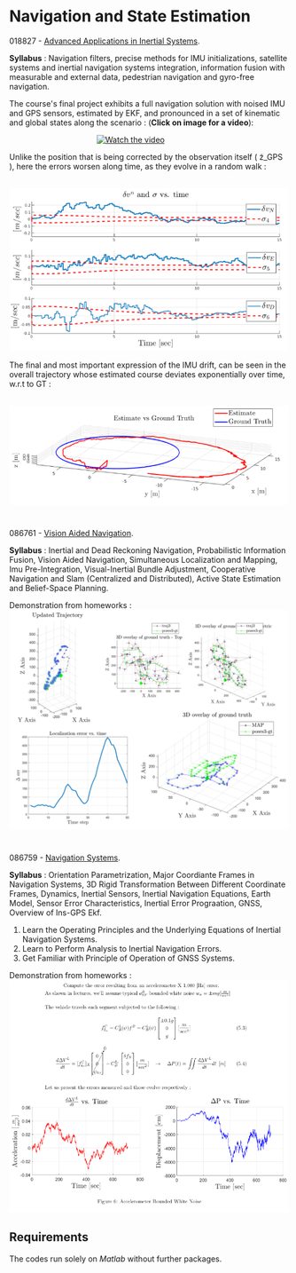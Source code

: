 # Navigation and State Estimation

018827 - [Advanced Applications in Inertial Systems](https://www.graduate.technion.ac.il/Subjects.Heb/?SUB=018827&SEM=201702).


**Syllabus** :
Navigation filters, precise methods for IMU initializations, satellite systems and inertial navigation systems integration,
information fusion with measurable and external data, pedestrian navigation and gyro-free navigation.

The course's final project exhibits a full navigation solution with noised IMU and GPS
sensors, estimated by EKF, and pronounced in a set of kinematic and global states along the scenario : (**Click on image for a video**):

&nbsp;  &nbsp;  &nbsp;  &nbsp;  &nbsp;  &nbsp;  &nbsp;  &nbsp;  &nbsp;  &nbsp;  &nbsp;  &nbsp;  &nbsp;  &nbsp;  &nbsp;  &nbsp;  &nbsp;  &nbsp;  &nbsp;  &nbsp;  [![Watch the video](https://github.com/Daniboy370/Autonomous-Systems/blob/master/Advanced%20Applications%20in%20Inertial%20Systems/Error_Estimation_GIF.gif)](https://www.youtube.com/watch?v=O6Orm3T98A0)

Unlike the position that is being corrected by the observation itself ( z̃_GPS ), here the errors
worsen along time, as they evolve in a random walk :

&nbsp;  &nbsp;  &nbsp;  &nbsp;  &nbsp;  &nbsp;  &nbsp;  &nbsp;  &nbsp;  &nbsp; ![alt text](https://github.com/Daniboy370/Autonomous-Systems/blob/master/Advanced%20Applications%20in%20Inertial%20Systems/Course/Strapdown%20INS/drift_velocity.png)

The final and most important expression of the IMU drift, can be seen in the
overall trajectory whose estimated course deviates exponentially over time, w.r.t to GT :

&nbsp;  &nbsp;  &nbsp;  &nbsp;  &nbsp;  &nbsp;  &nbsp;  &nbsp;   &nbsp;  &nbsp; ![alt text](https://github.com/Daniboy370/Autonomous-Systems/blob/master/Advanced%20Applications%20in%20Inertial%20Systems/Course/Strapdown%20INS/drift_map.png)

#
086761 - [Vision Aided Navigation](https://www.graduate.technion.ac.il/Subjects.Eng/?Sub=86761).

**Syllabus** :
Inertial and Dead Reckoning Navigation, Probabilistic Information Fusion, Vision Aided Navigation, Simultaneous Localization and Mapping, Imu Pre-Integration, Visual-Inertial Bundle Adjustment, Cooperative Navigation and Slam (Centralized and Distributed), Active State Estimation and Belief-Space Planning. 

Demonstration from homeworks :
![alt text](https://github.com/Daniboy370/Autonomous-Systems/blob/master/Hands-on/SLAM.png)

#
086759 - [Navigation Systems](https://www.graduate.technion.ac.il/Subjects.Eng/?Sub=86759).


**Syllabus** :
Orientation Parametrization, Major Coordiante Frames in Navigation Systems, 3D Rigid Transformation Between Different Coordinate Frames, Dynamics, Inertial Sensors, Inertial Navigation Equations, Earth Model, Sensor Error Characteristics, Inertial Error Prograation, GNSS, Overview of Ins-GPS Ekf. 
1. Learn the Operating Principles and the Underlying Equations of Inertial Navigation Systems. 
2. Learn to Perform Analysis to Inertial Navigation Errors. 
3. Get Familiar with Principle of Operation of GNSS Systems. 

Demonstration from homeworks :
![alt text](https://github.com/Daniboy370/Autonomous-Systems/blob/master/Hands-on/demo_navigation.png)

## Requirements
The codes run solely on *Matlab* without further packages.
